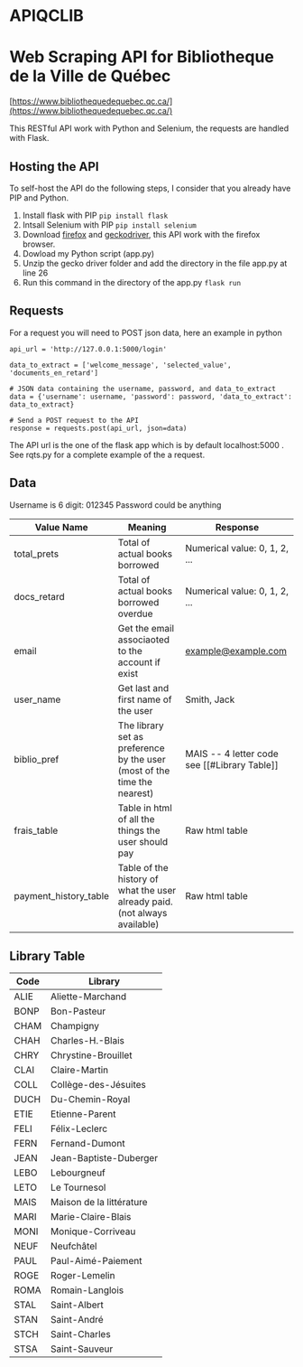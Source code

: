 # APIQCLIB
# Web Scraping API for Bibliotheque de la Ville de Québec

[https://www.bibliothequedequebec.qc.ca/](https://www.bibliothequedequebec.qc.ca/)

This RESTful API work with Python and Selenium, the requests are handled with Flask.

## Hosting the API
To self-host the API do the following steps, I consider that you already have PIP and Python.
1. Install flask with PIP  `pip install flask`
2. Intsall Selenium with PIP `pip install selenium`
3. Download [firefox](https://www.mozilla.org/en-US/firefox/all/#product-desktop-release) and [geckodriver](https://github.com/mozilla/geckodriver/releases), this API work with the firefox browser.
4. Dowload my Python script (app.py)
5. Unzip the gecko driver folder and add the directory in the file app.py at line 26
6. Run this command in the directory of the app.py `flask run`

## Requests

For a request you will need to POST json data, here an example in python
```
api_url = 'http://127.0.0.1:5000/login'

data_to_extract = ['welcome_message', 'selected_value', 'documents_en_retard']

# JSON data containing the username, password, and data_to_extract
data = {'username': username, 'password': password, 'data_to_extract': data_to_extract}

# Send a POST request to the API
response = requests.post(api_url, json=data)
```

The API url is the one of the flask app which is by default localhost:5000 .
See rqts.py for a complete example of the a request.

## Data

Username is 6 digit: 012345
Password could be anything

| Value Name            | Meaning                                                                    | Response                                         |
| --------------------- | -------------------------------------------------------------------------- | ------------------------------------------------ |
| total_prets           | Total of actual books borrowed                                             | Numerical value: 0, 1, 2, ...                    |
| docs_retard           | Total of actual books borrowed overdue                                     | Numerical value: 0, 1, 2, ...                    |
| email                 | Get the email associaoted to the account if exist                          | example@example.com                              |
| user_name             | Get last and first name of the user                                        | Smith, Jack                                      |
| biblio_pref           | The library set as preference by the user (most of the time the nearest)   | MAIS    --  4 letter code see [[#Library Table]] |
| frais_table           | Table in html of all the things the user should pay                        | Raw html table                                   |
| payment_history_table | Table of the history of what the user already paid. (not always available) | Raw html table                                   |




## Library Table

| Code | Library                  |
| ---- | ------------------------ |
| ALIE | Aliette-Marchand         |
| BONP | Bon-Pasteur              |
| CHAM | Champigny                |
| CHAH | Charles-H.-Blais         |
| CHRY | Chrystine-Brouillet      |
| CLAI | Claire-Martin            |
| COLL | Collège-des-Jésuites     |
| DUCH | Du-Chemin-Royal          |
| ETIE | Etienne-Parent           |
| FELI | Félix-Leclerc            |
| FERN | Fernand-Dumont           |
| JEAN | Jean-Baptiste-Duberger   |
| LEBO | Lebourgneuf              |
| LETO | Le Tournesol             |
| MAIS | Maison de la littérature |
| MARI | Marie-Claire-Blais       |
| MONI | Monique-Corriveau        |
| NEUF | Neufchâtel               |
| PAUL | Paul-Aimé-Paiement       |
| ROGE | Roger-Lemelin            |
| ROMA | Romain-Langlois          |
| STAL | Saint-Albert             |
| STAN | Saint-André              |
| STCH | Saint-Charles            |
| STSA | Saint-Sauveur            |

